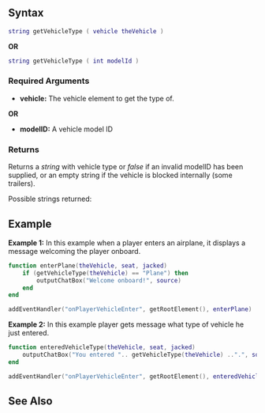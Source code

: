 Syntax
------

``` lua
string getVehicleType ( vehicle theVehicle )
```

**OR**

``` lua
string getVehicleType ( int modelId )
```

### Required Arguments

-   **vehicle:** The vehicle element to get the type of.

**OR**

-   **modelID:** A vehicle model ID

### Returns

Returns a *string* with vehicle type or *false* if an invalid modelID has been supplied, or an empty string if the vehicle is blocked internally (some trailers).

Possible strings returned:

Example
-------

**Example 1:** In this example when a player enters an airplane, it displays a message welcoming the player onboard.

``` lua
function enterPlane(theVehicle, seat, jacked)
    if (getVehicleType(theVehicle) == "Plane") then
        outputChatBox("Welcome onboard!", source)
    end
end

addEventHandler("onPlayerVehicleEnter", getRootElement(), enterPlane)
```

**Example 2:** In this example player gets message what type of vehicle he just entered.

``` lua
function enteredVehicleType(theVehicle, seat, jacked)
    outputChatBox("You entered ".. getVehicleType(theVehicle) ..".", source)
end

addEventHandler("onPlayerVehicleEnter", getRootElement(), enteredVehicleType)
```

See Also
--------
